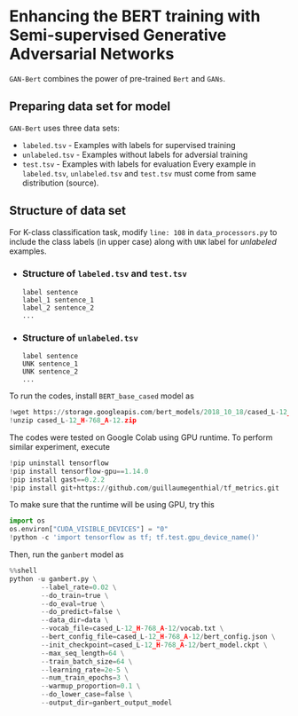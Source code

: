 # Enhancing the BERT training with Semi-supervised Generative Adversarial Networks
`GAN-Bert` combines the power of pre-trained `Bert` and `GANs`. 
## Preparing data set for model
`GAN-Bert` uses three data sets:
* `labeled.tsv` - Examples with labels for supervised training
* `unlabeled.tsv` - Examples without labels for adversial training
* `test.tsv` - Examples with labels for evaluation
Every example in `labeled.tsv`, `unlabeled.tsv` and `test.tsv` must come from same distribution (source).
## Structure of data set
For K-class classification task, modify `line: 108` in `data_processors.py` to include the class labels (in upper case) along with `UNK` label for _unlabeled_ examples.
* ### Structure of `labeled.tsv` and `test.tsv`
  ```
  label sentence
  label_1 sentence_1
  label_2 sentence_2
  ...
  ```
* ### Structure of `unlabeled.tsv`
  ```
  label sentence
  UNK sentence_1
  UNK sentence_2
  ...
  ```
To run the codes, install `BERT_base_cased` model as
```python
!wget https://storage.googleapis.com/bert_models/2018_10_18/cased_L-12_H-768_A-12.zip
!unzip cased_L-12_H-768_A-12.zip
```
The codes were tested on Google Colab using GPU runtime. To perform similar experiment, execute
```python
!pip uninstall tensorflow
!pip install tensorflow-gpu==1.14.0
!pip install gast==0.2.2
!pip install git+https://github.com/guillaumegenthial/tf_metrics.git
```
To make sure that the runtime will be using GPU, try this
```python
import os
os.environ["CUDA_VISIBLE_DEVICES"] = "0"
!python -c 'import tensorflow as tf; tf.test.gpu_device_name()'
```
Then, run the `ganbert` model as
```python
%%shell
python -u ganbert.py \
        --label_rate=0.02 \
        --do_train=true \
        --do_eval=true \
        --do_predict=false \
        --data_dir=data \
        --vocab_file=cased_L-12_H-768_A-12/vocab.txt \
        --bert_config_file=cased_L-12_H-768_A-12/bert_config.json \
        --init_checkpoint=cased_L-12_H-768_A-12/bert_model.ckpt \
        --max_seq_length=64 \
        --train_batch_size=64 \
        --learning_rate=2e-5 \
        --num_train_epochs=3 \
        --warmup_proportion=0.1 \
        --do_lower_case=false \
        --output_dir=ganbert_output_model
```
